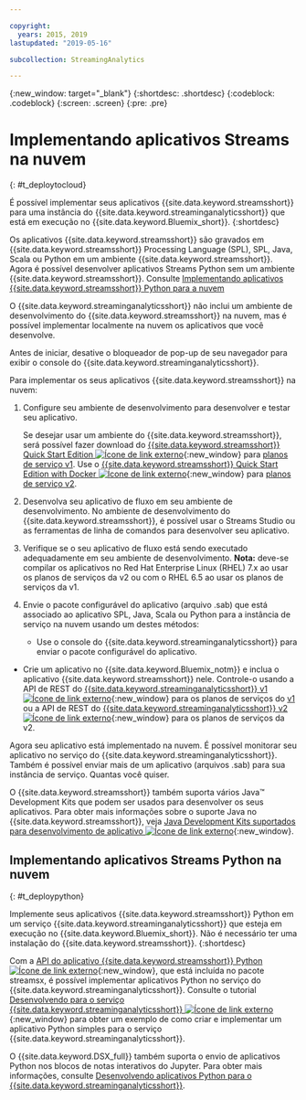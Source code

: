 ```yaml
---

copyright:
  years: 2015, 2019
lastupdated: "2019-05-16"

subcollection: StreamingAnalytics

---
```


<!-- Attribute definitions -->
{:new_window: target="_blank"}
{:shortdesc: .shortdesc}
{:codeblock: .codeblock}
{:screen: .screen}
{:pre: .pre}

# Implementando aplicativos Streams na nuvem
{: #t_deploytocloud}

É possível implementar seus aplicativos {{site.data.keyword.streamsshort}} para uma instância do {{site.data.keyword.streaminganalyticsshort}} que está em execução no {{site.data.keyword.Bluemix_short}}.
{:shortdesc}

Os aplicativos {{site.data.keyword.streamsshort}} são gravados em {{site.data.keyword.streamsshort}} Processing Language (SPL), SPL, Java, Scala ou Python em um ambiente {{site.data.keyword.streamsshort}}. Agora é possível desenvolver aplicativos Streams Python sem um ambiente {{site.data.keyword.streamsshort}}. Consulte [Implementando aplicativos {{site.data.keyword.streamsshort}} Python para a nuvem](/docs/services/StreamingAnalytics?topic=StreamingAnalytics-t_deploytocloud#t_deploypython)


O {{site.data.keyword.streaminganalyticsshort}} não inclui um ambiente de desenvolvimento do {{site.data.keyword.streamsshort}} na nuvem, mas é possível implementar localmente na nuvem os aplicativos que você desenvolve.

Antes de iniciar, desative o bloqueador de pop-up de seu navegador para exibir o console do {{site.data.keyword.streaminganalyticsshort}}.

Para implementar os seus aplicativos {{site.data.keyword.streamsshort}} na nuvem:

1. Configure seu ambiente de desenvolvimento para desenvolver e testar seu aplicativo.

	Se desejar usar um ambiente do {{site.data.keyword.streamsshort}}, será possível fazer download do [{{site.data.keyword.streamsshort}} Quick Start Edition ![Ícone de link externo](../../icons/launch-glyph.svg "Ícone de link externo")](http://ibmstreams.github.io/streamsx.documentation/docs/4.3/qse-intro/){:new_window} para [planos de serviço v1](/docs/services/StreamingAnalytics?topic=StreamingAnalytics-service_plans#service_plans). Use o [{{site.data.keyword.streamsshort}} Quick Start Edition with Docker ![Ícone de link externo](../../icons/launch-glyph.svg "Ícone de link externo")](https://www.ibm.com/marketing/iwm/iwm/web/preLogin.do?source=swg-ibmistvi){:new_window} para [planos de serviço v2](/docs/services/StreamingAnalytics?topic=StreamingAnalytics-service_plans#service_plans).

2. Desenvolva seu aplicativo de fluxo em seu ambiente de desenvolvimento. No ambiente de desenvolvimento do {{site.data.keyword.streamsshort}}, é possível usar o Streams Studio ou as ferramentas de linha de comandos para desenvolver seu aplicativo.

3. Verifique se o seu aplicativo de fluxo está sendo executado adequadamente em seu ambiente de desenvolvimento.
**Nota:** deve-se compilar os aplicativos no Red Hat Enterprise Linux (RHEL) 7.x ao usar os planos de serviços da v2 ou com o RHEL 6.5 ao usar os planos de serviços da v1.

4. Envie o pacote configurável do aplicativo (arquivo .sab) que está associado ao aplicativo SPL, Java, Scala ou Python para a instância de serviço na nuvem usando um destes métodos:
	* Use o console do {{site.data.keyword.streaminganalyticsshort}} para enviar o pacote configurável do aplicativo.

  * Crie um aplicativo no {{site.data.keyword.Bluemix_notm}} e inclua o aplicativo {{site.data.keyword.streamsshort}} nele. Controle-o usando a API de REST do [{{site.data.keyword.streaminganalyticsshort}} v1 ![Ícone de link externo](../../icons/launch-glyph.svg "Ícone de link externo")](https://{DomainName}/apidocs/streaming-analytics-v1){:new_window} para os planos de serviços do [v1](/docs/services/StreamingAnalytics?topic=StreamingAnalytics-service_plans#service_plans) ou a API de REST do [{{site.data.keyword.streaminganalyticsshort}} v2 ![Ícone de link externo](../../icons/launch-glyph.svg "Ícone de link externo")](https://{DomainName}/apidocs/streaming-analytics-v2){:new_window} para os planos de serviços da v2.

Agora seu aplicativo está implementado na nuvem. É possível monitorar seu aplicativo no serviço do {{site.data.keyword.streaminganalyticsshort}}. Também é possível enviar mais de um aplicativo (arquivos .sab) para sua instância de serviço. Quantas
você quiser.

O {{site.data.keyword.streamsshort}} também suporta vários Java™ Development Kits que podem ser usados
para desenvolver os seus aplicativos. Para obter mais informações sobre o suporte Java no {{site.data.keyword.streamsshort}}, veja [Java Development Kits suportados para desenvolvimento de aplicativo ![Ícone de link externo](../../icons/launch-glyph.svg "Ícone de link externo")](https://www.ibm.com/support/knowledgecenter/en/SSCRJU_4.3.0/com.ibm.streams.install.doc/doc/ibminfospherestreams-install-prerequisites-java-supported-sdks.html){:new_window}.

## Implementando aplicativos Streams Python na nuvem
{: #t_deploypython}

Implemente seus aplicativos {{site.data.keyword.streamsshort}} Python em um serviço {{site.data.keyword.streaminganalyticsshort}} que esteja em execução no {{site.data.keyword.Bluemix_short}}. Não é necessário ter uma instalação do {{site.data.keyword.streamsshort}}.
{:shortdesc}

Com a [API do aplicativo {{site.data.keyword.streamsshort}} Python ![Ícone de link externo](../../icons/launch-glyph.svg "Ícone de link externo")](http://ibmstreams.github.io/streamsx.documentation/docs/python/python-appapi-devguide/#50-api-features){:new_window}, que está incluída no pacote streamsx, é possível implementar aplicativos Python no serviço do {{site.data.keyword.streaminganalyticsshort}}. Consulte o tutorial [Desenvolvendo para o serviço {{site.data.keyword.streaminganalyticsshort}} ![Ícone de link externo](../../icons/launch-glyph.svg "Ícone de link externo")](http://ibmstreams.github.io/streamsx.documentation/docs/python/1.6/python-appapi-devguide-2a/index.html){:new_window} para obter um exemplo de como criar e implementar um aplicativo Python simples para o serviço {{site.data.keyword.streaminganalyticsshort}}.

O {{site.data.keyword.DSX_full}} também suporta o envio de aplicativos Python nos blocos de notas interativos do Jupyter. Para obter mais informações, consulte [Desenvolvendo aplicativos Python para o {{site.data.keyword.streaminganalyticsshort}}](/docs/services/StreamingAnalytics?topic=StreamingAnalytics-t_develop_apps_python).

